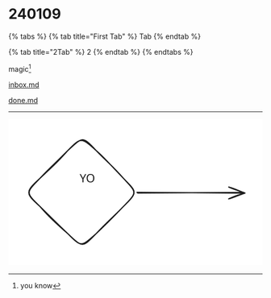 # 240109

{% tabs %}
{% tab title="First Tab" %}
Tab
{% endtab %}

{% tab title="2Tab" %}
2
{% endtab %}
{% endtabs %}

magic[^1]

[inbox.md](tags/inbox.md "mention")

[done.md](tags/done.md "mention")

***

<img src=".gitbook/assets/file.excalidraw.svg" alt="Drayo" class="gitbook-drawing">



[^1]: you know
